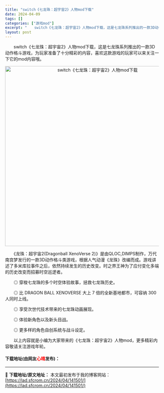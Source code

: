 ```yaml
---
title: "switch《七龙珠：超宇宙2》人物mod下载"
date: 2024-04-09
tags: []
categories: ["游戏mod"]
excerpt: "　　switch《七龙珠：超宇宙2》人物mod下载，这是七龙珠系列推出的一款3D动作格斗游戏，为玩家准备了十分精彩的内容，喜欢这款游戏的玩家可以来关注一下它的mod内容哦。 　　《龙珠：超宇宙2(Dragonball XenoVerse 2)》是由QLOC,DIMPS制作，万代南宫梦发行的一款3D动&hellip;"
layout: post
---
```


 <p>　　switch《七龙珠：超宇宙2》人物mod下载，这是七龙珠系列推出的一款3D动作格斗游戏，为玩家准备了十分精彩的内容，喜欢这款游戏的玩家可以来关注一下它的mod内容哦。</p> <p align="center"><img align="" border="0" src="https://lad.sfcrom.cn/wp-content/uploads/2024/04/20240409_661502b6753f1.webp" width="590" alt="switch《七龙珠：超宇宙2》人物mod下载" /></p> <p>　　《龙珠：超宇宙2(Dragonball XenoVerse 2)》是由QLOC,DIMPS制作，万代南宫梦发行的一款3D动作格斗类游戏，根据人气动漫《龙珠》改编而成。游戏讲述了多米库拉事件之后，依然持续发生的历史改变。时之界王神为了应付变化多端的历史改变而招募时空巡逻者。</p> <p>　　◎ 穿梭七龙珠的多个时空体验故事，拯救七龙珠历史。</p> <p>　　◎ 比 DRAGON BALL XENOVERSE 大上 7 倍的全新基地都市，可容纳 300 人同时上线。</p> <p>　　◎ 享受次世代技术带来的七龙珠动画展现。</p> <p>　　◎ 体验新角色以及新头目战。</p> <p>　　◎ 更多样的角色自创系统与战斗设定。</p> <p>　　以上内容就是小编为大家带来的《七龙珠：超宇宙2》人物mod，更多精彩内容敬请关注游戏年轮。</p> <p><h4>下载地址(由网友<font color="red">心晴</font>发布)：</h4></p> 

---
📖 **下载地址/原文地址：** 本文最初发布于我的博客网站：[https://lad.sfcrom.cn/2024/04/141501/](https://lad.sfcrom.cn/2024/04/141501/)

